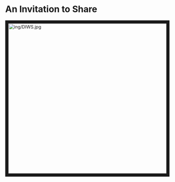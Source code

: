 

# An Invitation to Share


<a href="http://www.youtube.com/watch?feature=player_embedded&v=jo7abX55ccM&feature=youtu.be
" target="_blank"><img src="http://img.youtube.com/vi/jo7abX55ccM&feature=youtu.be/0.jpg" 
alt="ing/DIWS.jpg" width="1200" height="480" border="10" /></a>



